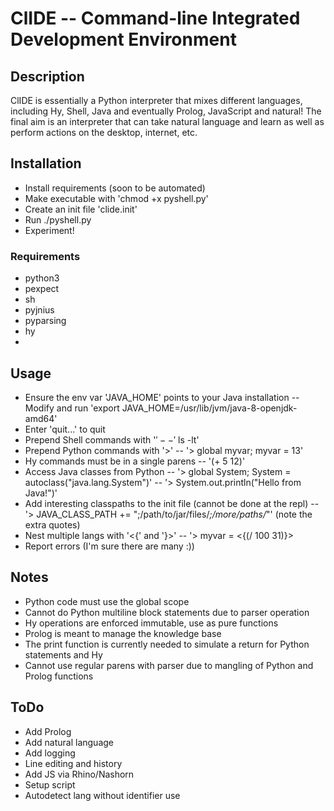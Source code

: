 # ClIDE -- Command-line Integrated Development Environment

## Description
ClIDE is essentially a Python interpreter that mixes different languages, including
Hy, Shell, Java and eventually Prolog, JavaScript and natural! The final aim is
an interpreter that can take natural language and learn as well as perform actions
on the desktop, internet, etc.

## Installation
- Install requirements (soon to be automated)
- Make executable with 'chmod +x pyshell.py'
- Create an init file 'clide.init'
- Run ./pyshell.py
- Experiment!

### Requirements
- python3
- pexpect
- sh
- pyjnius
- pyparsing
- hy
- <probably more>

## Usage
- Ensure the env var 'JAVA_HOME' points to your Java installation
-- Modify and run 'export JAVA_HOME=/usr/lib/jvm/java-8-openjdk-amd64'
- Enter 'quit...' to quit
- Prepend Shell commands with '$'
-- '$ ls -lt'
- Prepend Python commands with '>'
-- '> global myvar; myvar = 13'
- Hy commands must be in a single parens
-- '(+ 5 12)'
- Access Java classes from Python
-- '> global System; System = autoclass("java.lang.System")'
-- '> System.out.println("Hello from Java!")'
- Add interesting classpaths to the init file (cannot be done at the repl)
-- '> JAVA_CLASS_PATH += ";/path/to/jar/files/*;/more/paths/*"' (note the extra quotes)
- Nest multiple langs with '<{' and '}>'
-- '> myvar = <{(/ 100 31)}>
- Report errors (I'm sure there are many :))

## Notes
- Python code must use the global scope
- Cannot do Python multiline block statements due to parser operation
- Hy operations are enforced immutable, use as pure functions
- Prolog is meant to manage the knowledge base
- The print function is currently needed to simulate a return for Python statements and Hy
- Cannot use regular parens with parser due to mangling of Python and Prolog functions

## ToDo
- Add Prolog
- Add natural language
- Add logging
- Line editing and history
- Add JS via Rhino/Nashorn
- Setup script
- Autodetect lang without identifier use
